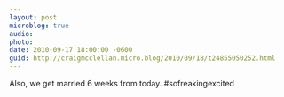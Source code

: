 ```yaml
---
layout: post
microblog: true
audio: 
photo: 
date: 2010-09-17 18:00:00 -0600
guid: http://craigmcclellan.micro.blog/2010/09/18/t24855050252.html
---
```

Also, we get married 6 weeks from today. #sofreakingexcited
